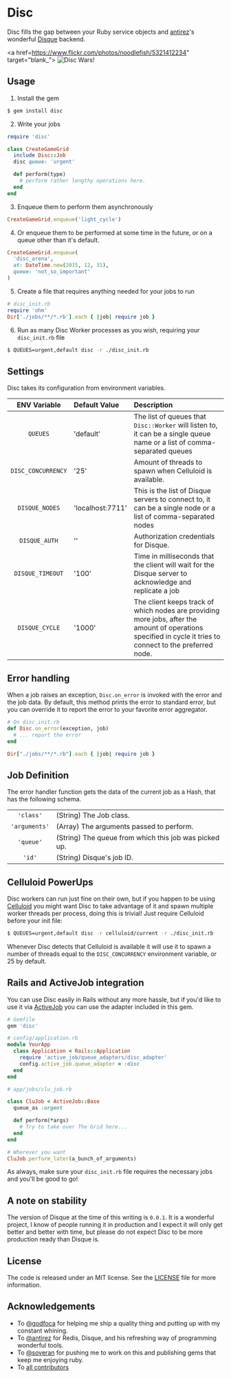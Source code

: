 # Disc

Disc fills the gap between your Ruby service objects and [antirez](http://antirez.com/)'s wonderful [Disque](https://github.com/antirez/disque) backend.

<a href=https://www.flickr.com/photos/noodlefish/5321412234" target="blank_">
![Disc Wars!](https://cloud.githubusercontent.com/assets/437/8634016/b63ee0f8-27e6-11e5-9a78-51921bd32c88.jpg)
</a>

## Usage

1.  Install the gem

  ```bash
  $ gem install disc
  ```

2. Write your jobs

  ```ruby
  require 'disc'

  class CreateGameGrid
    include Disc::Job
    disc queue: 'urgent'

    def perform(type)
      # perform rather lengthy operations here.
    end
  end
  ```

3. Enqueue them to perform them asynchronously

  ```ruby
  CreateGameGrid.enqueue('light_cycle')
  ```

4. Or enqueue them to be performed at some time in the future, or on a queue other than it's default.

  ```ruby
  CreateGameGrid.enqueue(
    'disc_arena',
    at: DateTime.new(2015, 12, 31),
    queue: 'not_so_important'
  )
  ```

5. Create a file that requires anything needed for your jobs to run

  ```ruby
# disc_init.rb
  require 'ohm'
  Dir['./jobs/**/*.rb'].each { |job| require job }
  ```

6. Run as many Disc Worker processes as you wish, requiring your `disc_init.rb` file

  ```bash
  $ QUEUES=urgent,default disc -r ./disc_init.rb
  ```

## Settings

Disc takes its configuration from environment variables.

| ENV Variable       |  Default Value   | Description
|:------------------:|:-----------------|:------------|
| `QUEUES`           | 'default'        | The list of queues that `Disc::Worker` will listen to, it can be a single queue name or a list of comma-separated queues |
| `DISC_CONCURRENCY` | '25'             | Amount of threads to spawn when Celluloid is available. |
| `DISQUE_NODES`     | 'localhost:7711' | This is the list of Disque servers to connect to, it can be a single node or a list of comma-separated nodes |
| `DISQUE_AUTH`      | ''               | Authorization credentials for Disque. |
| `DISQUE_TIMEOUT`   | '100'            | Time in milliseconds that the client will wait for the Disque server to acknowledge and replicate a job |
| `DISQUE_CYCLE`     | '1000'           | The client keeps track of which nodes are providing more jobs, after the amount of operations specified in cycle it tries to connect to the preferred node. |

## Error handling

When a job raises an exception, `Disc.on_error` is invoked with the error and
the job data. By default, this method prints the error to standard error, but
you can override it to report the error to your favorite error aggregator.

``` ruby
# On disc_init.rb
def Disc.on_error(exception, job)
  # ... report the error
end

Dir["./jobs/**/*.rb"].each { |job| require job }
```

## Job Definition

The error handler function gets the data of the current job as a Hash, that has the following schema.

|               |                                                       |
|:-------------:|:------------------------------------------------------|
| `'class'`     | (String) The Job class.                               |
| `'arguments'` | (Array) The arguments passed to perform.              |
| `'queue'`     | (String) The queue from which this job was picked up. |
| `'id'`        | (String) Disque's job ID.                             |

## Celluloid PowerUps

Disc workers can run just fine on their own, but if you happen to be using
[Celluloid](https://github.com/celluloid/celluloid) you might want Disc to take
advantage of it and spawn multiple worker threads per process, doing this is
trivial! Just require Celluloid before your init file:

```bash
$ QUEUES=urgent,default disc -r celluloid/current -r ./disc_init.rb
```

Whenever Disc detects that Celluloid is available it will use it to  spawn a
number of threads equal to the `DISC_CONCURRENCY` environment variable, or 25 by
default.

## Rails and ActiveJob integration

You can use Disc easily in Rails without any more hassle, but if you'd like to use it via [ActiveJob](http://edgeguides.rubyonrails.org/active_job_basics.html) you can use the adapter included in this gem.

```ruby
# Gemfile
gem 'disc'

# config/application.rb
module YourApp
  class Application < Rails::Application
    require 'active_job/queue_adapters/disc_adapter'
    config.active_job.queue_adapter = :disc
  end
end

# app/jobs/clu_job.rb

class CluJob < ActiveJob::Base
  queue_as :urgent

  def perform(*args)
    # Try to take over The Grid here...
  end
end

# Wherever you want
CluJob.perform_later(a_bunch_of_arguments)
```

As always, make sure your `disc_init.rb` file requires the necessary jobs and you'll be good to go!


## A note on stability

The version of Disque at the time of this writing is `0.0.1`. It is a wonderful project, I know of people running it in production and I expect it will only get better and better with time, but please do not expect Disc to be more production ready than Disque is.

## License

The code is released under an MIT license. See the [LICENSE](./LICENSE) file for
more information.

## Acknowledgements

* To [@godfoca](https://github.com/godfoca) for helping me ship a quality thing and putting up with my constant whining.
* To [@antirez](https://github,com/antirez) for Redis, Disque, and his refreshing way of programming wonderful tools.
* To [@soveran](https://github.com/soveran) for pushing me to work on this and publishing gems that keep me enjoying ruby.
* To [all contributors](https://github.com/pote/disc/graphs/contributors)
